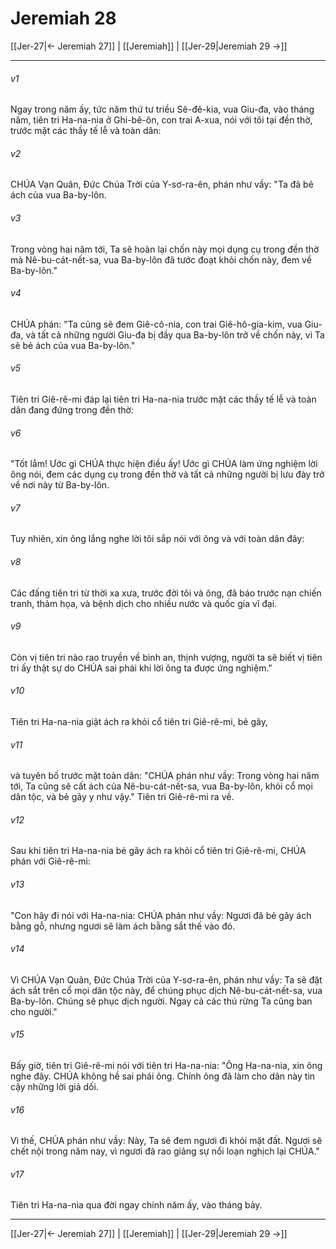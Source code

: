 # Jeremiah 28

[[Jer-27|← Jeremiah 27]] | [[Jeremiah]] | [[Jer-29|Jeremiah 29 →]]
***



###### v1 
Ngay trong năm ấy, tức năm thứ tư triều Sê-đê-kia, vua Giu-đa, vào tháng năm, tiên tri Ha-na-nia ở Ghi-bê-ôn, con trai A-xua, nói với tôi tại đền thờ, trước mặt các thầy tế lễ và toàn dân: 

###### v2 
CHÚA Vạn Quân, Đức Chúa Trời của Y-sơ-ra-ên, phán như vầy: "Ta đã bẻ ách của vua Ba-by-lôn. 

###### v3 
Trong vòng hai năm tới, Ta sẽ hoàn lại chốn này mọi dụng cụ trong đền thờ mà Nê-bu-cát-nết-sa, vua Ba-by-lôn đã tước đoạt khỏi chốn này, đem về Ba-by-lôn." 

###### v4 
CHÚA phán: "Ta cũng sẽ đem Giê-cô-nia, con trai Giê-hô-gia-kim, vua Giu-đa, và tất cả những người Giu-đa bị đầy qua Ba-by-lôn trở về chốn này, vì Ta sẽ bẻ ách của vua Ba-by-lôn." 

###### v5 
Tiên tri Giê-rê-mi đáp lại tiên tri Ha-na-nia trước mặt các thầy tế lễ và toàn dân đang đứng trong đền thờ: 

###### v6 
"Tốt lắm! Ước gì CHÚA thực hiện điều ấy! Ước gì CHÚA làm ứng nghiệm lời ông nói, đem các dụng cụ trong đền thờ và tất cả những người bị lưu đày trở về nơi này từ Ba-by-lôn. 

###### v7 
Tuy nhiên, xin ông lắng nghe lời tôi sắp nói với ông và với toàn dân đây: 

###### v8 
Các đấng tiên tri từ thời xa xưa, trước đời tôi và ông, đã báo trước nạn chiến tranh, thảm họa, và bệnh dịch cho nhiều nước và quốc gia vĩ đại. 

###### v9 
Còn vị tiên tri nào rao truyền về bình an, thịnh vượng, người ta sẽ biết vị tiên tri ấy thật sự do CHÚA sai phái khi lời ông ta được ứng nghiệm." 

###### v10 
Tiên tri Ha-na-nia giật ách ra khỏi cổ tiên tri Giê-rê-mi, bẻ gãy, 

###### v11 
và tuyên bố trước mặt toàn dân: "CHÚA phán như vầy: Trong vòng hai năm tới, Ta cũng sẽ cất ách của Nê-bu-cát-nết-sa, vua Ba-by-lôn, khỏi cổ mọi dân tộc, và bẻ gãy y như vậy." Tiên tri Giê-rê-mi ra về. 

###### v12 
Sau khi tiên tri Ha-na-nia bẻ gãy ách ra khỏi cổ tiên tri Giê-rê-mi, CHÚA phán với Giê-rê-mi: 

###### v13 
"Con hãy đi nói với Ha-na-nia: CHÚA phán như vầy: Ngươi đã bẻ gãy ách bằng gỗ, nhưng ngươi sẽ làm ách bằng sắt thế vào đó. 

###### v14 
Vì CHÚA Vạn Quân, Đức Chúa Trời của Y-sơ-ra-ên, phán như vầy: Ta sẽ đặt ách sắt trên cổ mọi dân tộc này, để chúng phục dịch Nê-bu-cát-nết-sa, vua Ba-by-lôn. Chúng sẽ phục dịch người. Ngay cả các thú rừng Ta cũng ban cho người." 

###### v15 
Bấy giờ, tiên tri Giê-rê-mi nói với tiên tri Ha-na-nia: "Ông Ha-na-nia, xin ông nghe đây. CHÚA không hề sai phái ông. Chính ông đã làm cho dân này tin cậy những lời giả dối. 

###### v16 
Vì thế, CHÚA phán như vầy: Này, Ta sẽ đem ngươi đi khỏi mặt đất. Ngươi sẽ chết nội trong năm nay, vì ngươi đã rao giảng sự nổi loạn nghịch lại CHÚA." 

###### v17 
Tiên tri Ha-na-nia qua đời ngay chính năm ấy, vào tháng bảy.

***
[[Jer-27|← Jeremiah 27]] | [[Jeremiah]] | [[Jer-29|Jeremiah 29 →]]
